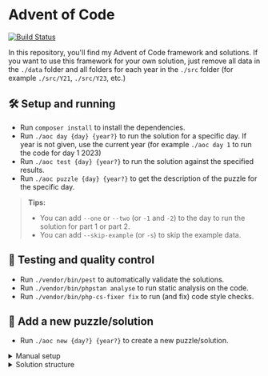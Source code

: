 # Advent of Code

[![Build Status](https://drone.trizz.io/api/badges/trizz/adventofcode/status.svg)](https://drone.trizz.io/trizz/adventofcode)

In this repository, you'll find my Advent of Code framework and solutions. If you want to
use this framework for your own solution, just remove all data in the `./data` folder and all
folders for each year in the `./src` folder (for example `./src/Y21`, `./src/Y23`, etc.)

## 🛠 Setup and running
- Run `composer install` to install the dependencies.
- Run `./aoc day {day} {year?}` to run the solution for a specific day. If year is not given, use the current year (for example `./aoc day 1` to run the code for day 1 2023)
- Run `./aoc test {day} {year?}` to run the solution against the specified results.
- Run `./aoc puzzle {day} {year?}` to get the description of the puzzle for the specific day.

> **Tips:**
> - You can add `--one` or `--two` (or `-1` and `-2`) to the day to run the solution for part 1 or part 2.
> - You can add `--skip-example` (or `-s`) to skip the example data.

## 🧪 Testing and quality control
- Run `./vendor/bin/pest` to automatically validate the solutions.
- Run `./vendor/bin/phpstan analyse` to run static analysis on the code.
- Run `./vendor/bin/php-cs-fixer fix` to run (and fix) code style checks.

## 🧩 Add a new puzzle/solution
- Run `./aoc new {day?} {year?}` to create a new puzzle/solution.

<details>
  <summary>Manual setup</summary>

- Create a directory in `./data/Y??/day?` with the correct name.
  - Create `example.txt` with the example values from the puzzle.
    - If there are different examples for part 1 and part 2, create `example-part1.txt` and `example-part2.txt`.
  - Create `data.txt` with your personal input.
  - (optional) Create `puzzle.md` with the puzzle description. You can use [this plugin](https://github.com/kfarnung/aoc-to-markdown) to easily convert the puzzle to markdown.
- Create a new class in the `Day??.php` directory and make sure it has the structure defined below.

</details>

<details>
  <summary>Solution structure</summary>

```php
<?php

namespace trizz\AdventOfCode\Y21;

// Make sure the classname is correct.
class Day1 extends Solution
{
  // Provide the expected results for part 1.
  public static int $part1ExampleResult = null;
  public static int $part1Result = null;

  // Provide the expected results for part 2.
  public static int $part2ExampleResult = null;
  public static int $part2Result = null;
    
  protected function part1(array $data): int
  {
      // Solution for part 1.
  }

  protected function part2(array $data): int
  {
    // Solution for part 2.
  }
}
```
</details>


